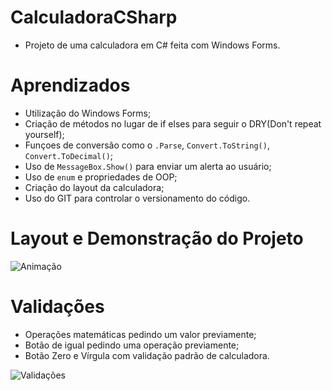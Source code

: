 # CalculadoraCSharp

* Projeto de uma calculadora em C# feita com Windows Forms.

# Aprendizados
 * Utilização do Windows Forms;
 * Criação de métodos no lugar de if elses para seguir o DRY(Don't repeat yourself);
 * Funçoes de conversão como o `.Parse`, `Convert.ToString()`, `Convert.ToDecimal()`;
 * Uso de `MessageBox.Show()` para enviar um alerta ao usuário;
 * Uso de `enum` e propriedades de OOP;
 * Criação do layout da calculadora;
 * Uso do GIT para controlar o versionamento do código.

# Layout e Demonstração do Projeto

![Animação](https://github.com/DiasMath/CalculadoraCSharp/assets/92406256/ffad8df0-201b-4b63-add3-3e61b0ada351)

# Validações
* Operações matemáticas pedindo um valor previamente;
* Botão de igual pedindo uma operação previamente;
* Botão Zero e Vírgula com validação padrão de calculadora.

![Validações](https://github.com/DiasMath/CalculadoraCSharp/assets/92406256/2e761e3e-0b44-4ba3-8f4a-38e32b006b66)





